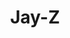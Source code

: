 ---
title: Jay-Z
link: https://www.instagram.com/p/Bz0g954pl8V/
image: "/img/posts/jayz.jpg"
type: instagram
sequence: "13"
---